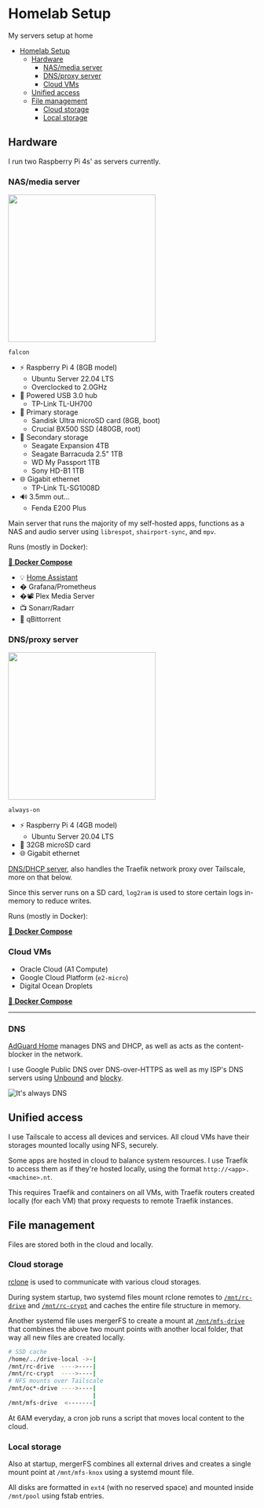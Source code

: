 <!-- markdownlint-disable MD033 -->
# Homelab Setup

My servers setup at home

- [Homelab Setup](#homelab-setup)
  - [Hardware](#hardware)
    - [NAS/media server](#nasmedia-server)
    - [DNS/proxy server](#dnsproxy-server)
    - [Cloud VMs](#cloud-vms)
  - [Unified access](#unified-access)
  - [File management](#file-management)
    - [Cloud storage](#cloud-storage)
    - [Local storage](#local-storage)

## Hardware

I run two Raspberry Pi 4s' as servers currently.

### NAS/media server

<img src="https://user-images.githubusercontent.com/19761269/99898364-ea3dd680-2cc6-11eb-9216-89c2240ed0af.png" width="300">

`falcon`

- ⚡ Raspberry Pi 4 (8GB model)
  - Ubuntu Server 22.04 LTS
  - Overclocked to 2.0GHz
- 🔌 Powered USB 3.0 hub
  - TP-Link TL-UH700
- 📼 Primary storage
  - Sandisk Ultra microSD card (8GB, boot)
  - Crucial BX500 SSD (480GB, root)
- 📀 Secondary storage
  - Seagate Expansion 4TB
  - Seagate Barracuda 2.5" 1TB
  - WD My Passport 1TB
  - Sony HD-B1 1TB
- 🌐 Gigabit ethernet
  - TP-Link TL-SG1008D
- 🔊 3.5mm out...
  - Fenda E200 Plus

Main server that runs the majority of my self-hosted apps, functions as a NAS and audio server using `librespot`, `shairport-sync`, and `mpv`.

Runs (mostly in Docker):

[🔗 **Docker Compose**](./docker-compose/falcon.yml)

- 💡 [Home Assistant](https://github.com/agneevx/my-ha-setup)
- � Grafana/Prometheus
- �📽 Plex Media Server
- 📺 Sonarr/Radarr
- 🧲 qBittorrent

### DNS/proxy server

<img src="https://www.raspberrypi.com/app/uploads/2021/04/raspberrypi4-hero2-1536x1021.png" width="300">

`always-on`

- ⚡ Raspberry Pi 4 (4GB model)
  - Ubuntu Server 20.04 LTS
- 📼 32GB microSD card
- 🌐 Gigabit ethernet

[DNS/DHCP server](#DNS), also handles the Traefik network proxy over Tailscale, more on that below.

Since this server runs on a SD card, `log2ram` is used to store certain logs in-memory to reduce writes.

Runs (mostly in Docker):

[🔗 **Docker Compose**](./docker-compose/always-on.yml)

### Cloud VMs

- Oracle Cloud (A1 Compute)
- Google Cloud Platform (`e2-micro`)
- Digital Ocean Droplets

[🔗 **Docker Compose**](./docker-compose/oracle1.yml)

---

### DNS

[AdGuard Home](https://github.com/AdguardTeam/AdGuardHome) manages DNS and DHCP, as well as acts as the content-blocker in the network.

I use Google Public DNS over DNS-over-HTTPS as well as my ISP's DNS servers using [Unbound](https://github.com/NLnetLabs/unbound) and [blocky](https://github.com/0xERR0R/blocky).

<!-- ![feb-2022-archive](https://user-images.githubusercontent.com/19761269/155761364-908e0759-6703-449c-8ca7-54a9c92b9478.png) -->

![It's always DNS](https://user-images.githubusercontent.com/19761269/159464106-aac45518-26ef-4fe5-8bc3-865cb35e8868.png)

## Unified access

I use Tailscale to access all devices and services. All cloud VMs have their storages mounted locally using NFS, securely.

Some apps are hosted in cloud to balance system resources. I use Traefik to access them as if they're hosted locally, using the format `http://<app>.<machine>.nt`.

This requires Traefik and containers on all VMs, with Traefik routers created locally (for each VM) that proxy requests to remote Traefik instances.

## File management

Files are stored both in the cloud and locally.

### Cloud storage

[rclone](https://github.com/rclone/rclone) is used to communicate with various cloud storages.

During system startup, two systemd files mount rclone remotes to [`/mnt/rc-drive`](./systemd/rc-drive.service) and [`/mnt/rc-crypt`](./systemd/rc-crypt.service) and caches the entire file structure in memory.

Another systemd file uses mergerFS to create a mount at [`/mnt/mfs-drive`](./systemd/mfs-drive.service) that combines the above two mount points with another local folder, that way all new files are created locally.

```sh
# SSD cache
/home/../drive-local ->-|
/mnt/rc-drive  ---->----|
/mnt/rc-crypt  ---->----|
# NFS mounts over Tailscale
/mnt/oc*-drive ---->----|
                        |
/mnt/mfs-drive  <-------|
```

At 6AM everyday, a cron job runs a script that moves local content to the cloud.

### Local storage

Also at startup, mergerFS combines all external drives and creates a single mount point at `/mnt/mfs-knox` using a systemd mount file.

All disks are formatted in `ext4` (with no reserved space) and mounted inside `/mnt/pool` using fstab entries.
